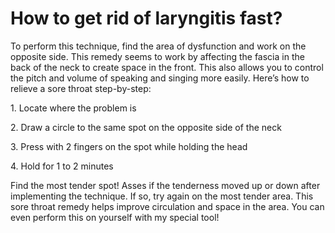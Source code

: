 # How to get rid of laryngitis fast?

To perform this technique, find the area of dysfunction and work on the opposite side. This remedy seems to work by affecting the fascia in the back of the neck to create space in the front. This also allows you to control the pitch and volume of speaking and singing more easily. Here’s how to relieve a sore throat step-by-step:

1\. Locate where the problem is

2\. Draw a circle to the same spot on the opposite side of the neck

3\. Press with 2 fingers on the spot while holding the head

4\. Hold for 1 to 2 minutes

Find the most tender spot! Asses if the tenderness moved up or down after implementing the technique. If so, try again on the most tender area. This sore throat remedy helps improve circulation and space in the area. You can even perform this on yourself with my special tool!